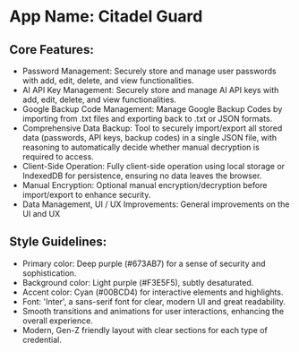 # **App Name**: Citadel Guard

## Core Features:

- Password Management: Securely store and manage user passwords with add, edit, delete, and view functionalities.
- AI API Key Management: Securely store and manage AI API keys with add, edit, delete, and view functionalities.
- Google Backup Code Management: Manage Google Backup Codes by importing from .txt files and exporting back to .txt or JSON formats.
- Comprehensive Data Backup: Tool to securely import/export all stored data (passwords, API keys, backup codes) in a single JSON file, with reasoning to automatically decide whether manual decryption is required to access.
- Client-Side Operation: Fully client-side operation using local storage or IndexedDB for persistence, ensuring no data leaves the browser.
- Manual Encryption: Optional manual encryption/decryption before import/export to enhance security.
- Data Management, UI / UX Improvements: General improvements on the UI and UX

## Style Guidelines:

- Primary color: Deep purple (#673AB7) for a sense of security and sophistication.
- Background color: Light purple (#F3E5F5), subtly desaturated.
- Accent color: Cyan (#00BCD4) for interactive elements and highlights.
- Font: 'Inter', a sans-serif font for clear, modern UI and great readability.
- Smooth transitions and animations for user interactions, enhancing the overall experience.
- Modern, Gen-Z friendly layout with clear sections for each type of credential.